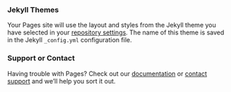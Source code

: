 

### Jekyll Themes

Your Pages site will use the layout and styles from the Jekyll theme you have selected in your [repository settings](https://github.com/ksaetern/testwebgame/settings). The name of this theme is saved in the Jekyll `_config.yml` configuration file.

### Support or Contact

Having trouble with Pages? Check out our [documentation](https://help.github.com/categories/github-pages-basics/) or [contact support](https://github.com/contact) and we’ll help you sort it out.

